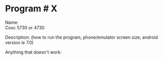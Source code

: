 # Program # X
Name:  
Cosc 5730 or 4730

Description:  (how to run the program, phone/emulator screen size, android version ie 7.0)

Anything that doesn't work:


